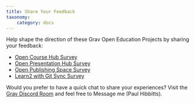 ```yaml
---
title: Share Your Feedback
taxonomy:
    category: docs
---
```


Help shape the direction of these Grav Open Education Projects by sharing your feedback:

* [Open Course Hub Survey](https://goo.gl/forms/oSZlfsSi71JB5U8L2)
* [Open Presentation Hub Survey](https://forms.gle/68Kd4odtm94Uj6sC7)
* [Open Publishing Space Survey](https://goo.gl/forms/WtGdm1UFJ7BJj1N53)
* [Learn2 with Git Sync Survey](https://goo.gl/forms/ywKK8XqBJ5HZ0lCv2)

Would you prefer to have a quick chat to share your experiences? Visit the [Grav Discord Room](https://discord.gg/NS6Y3K2) and feel free to Message me (Paul Hibbitts).
